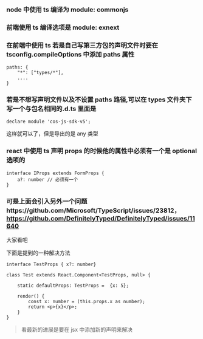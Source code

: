 ### node 中使用 ts 编译为 module: commonjs

### 前端使用 ts 编译选项是 module: exnext

### 在前端中使用 ts 若是自己写第三方包的声明文件时要在 tsconfig.compileOptions 中添加 paths 属性

```
paths: {
    "*": ["types/*"],
    ....
}
```

### 若是不想写声明文件以及不设置 paths 路径,可以在 types 文件夹下写一个与包名相同的.d.ts 里面是

```
declare module 'cos-js-sdk-v5';
```

这样就可以了，但是导出的是 any 类型

### react 中使用 ts 声明 props 的时候他的属性中必须有一个是 optional 选项的

```
interface IProps extends FormProps {
    a?: number // 必须有一个
}
```

### 可是上面会引入另外一个问题https://github.com/Microsoft/TypeScript/issues/23812，https://github.com/DefinitelyTyped/DefinitelyTyped/issues/11640

大家看吧

下面是提到的一种解决方法

```
interface TestProps { x?: number}

class Test extends React.Component<TestProps, null> {

    static defaultProps: TestProps =  {x: 5};

    render() {
        const x: number = (this.props.x as number);
        return <p>{x}</p>;
    }
}
```

> 看最新的进展是要在 jsx 中添加新的声明来解决
